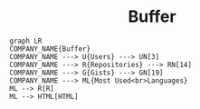 <h1 align="center">Buffer</h1>

```mermaid
graph LR
COMPANY_NAME{Buffer}
COMPANY_NAME ---> U{Users} ---> UN[3]
COMPANY_NAME ---> R{Repositories} ---> RN[14]
COMPANY_NAME ---> G{Gists} ---> GN[19]
COMPANY_NAME ---> ML{Most Used<br>Languages}
ML --> R[R]
ML --> HTML[HTML]
```
